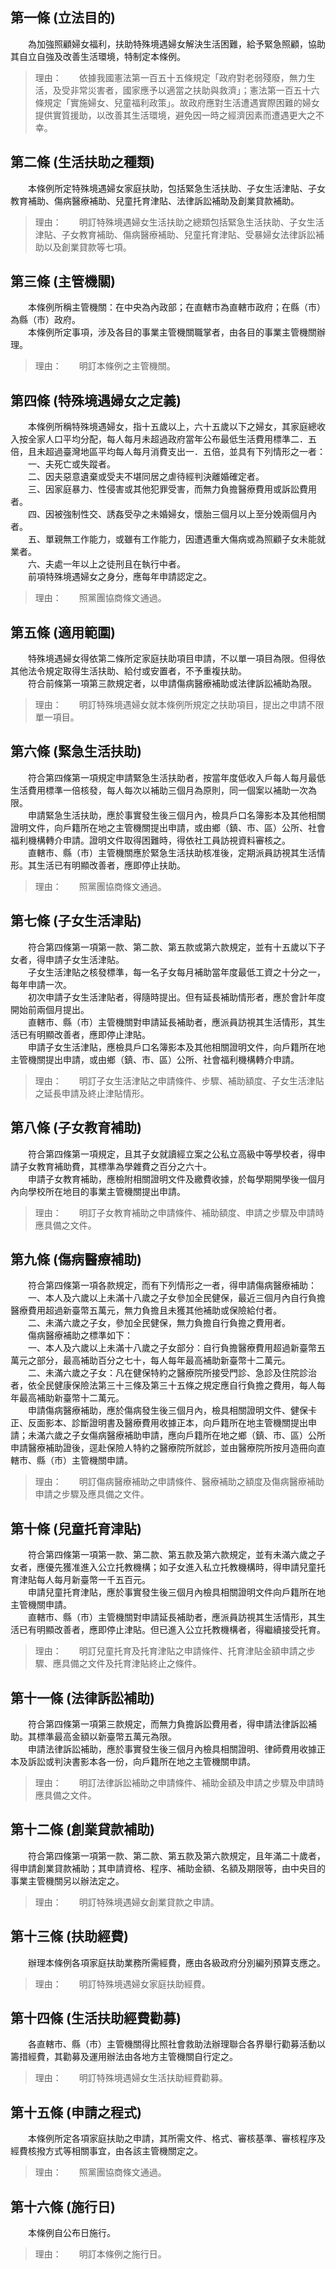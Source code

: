 第一條 (立法目的)
-----------------
　　為加強照顧婦女福利，扶助特殊境遇婦女解決生活困難，給予緊急照顧，協助其自立自強及改善生活環境，特制定本條例。  
> 理由：　　依據我國憲法第一百五十五條規定「政府對老弱殘廢，無力生活，及受非常災害者，國家應予以適當之扶助與救濟」；憲法第一百五十六條規定「實施婦女、兒童福利政策」。故政府應對生活遭遇實際困難的婦女提供實質援助，以改善其生活環境，避免因一時之經濟因素而遭遇更大之不幸。



第二條 (生活扶助之種類)
-----------------------
　　本條例所定特殊境遇婦女家庭扶助，包括緊急生活扶助、子女生活津貼、子女教育補助、傷病醫療補助、兒童托育津貼、法律訴訟補助及創業貸款補助。  
> 理由：　　明訂特殊境遇婦女生活扶助之總類包括緊急生活扶助、子女生活津貼、子女教育補助、傷病醫療補助、兒童托育津貼、受暴婦女法律訴訟補助以及創業貸款等七項。



第三條 (主管機關)
-----------------
　　本條例所稱主管機關：在中央為內政部；在直轄市為直轄市政府；在縣（市）為縣（市）政府。  
　　本條例所定事項，涉及各目的事業主管機關職掌者，由各目的事業主管機關辦理。  
> 理由：　　明訂本條例之主管機關。



第四條 (特殊境遇婦女之定義)
---------------------------
　　本條例所稱特殊境遇婦女，指十五歲以上，六十五歲以下之婦女，其家庭總收入按全家人口平均分配，每人每月未超過政府當年公布最低生活費用標準二．五倍，且未超過臺灣地區平均每人每月消費支出一．五倍，並具有下列情形之一者：  
　　一、夫死亡或失蹤者。  
　　二、因夫惡意遺棄或受夫不堪同居之虐待經判決離婚確定者。  
　　三、因家庭暴力、性侵害或其他犯罪受害，而無力負擔醫療費用或訴訟費用者。  
　　四、因被強制性交、誘姦受孕之未婚婦女，懷胎三個月以上至分娩兩個月內者。  
　　五、單親無工作能力，或雖有工作能力，因遭遇重大傷病或為照顧子女未能就業者。  
　　六、夫處一年以上之徒刑且在執行中者。  
　　前項特殊境遇婦女之身分，應每年申請認定之。  
> 理由：　　照黨團協商條文通過。



第五條 (適用範圍)
-----------------
　　特殊境遇婦女得依第二條所定家庭扶助項目申請，不以單一項目為限。但得依其他法令規定取得生活扶助、給付或安置者，不予重複扶助。  
　　符合前條第一項第三款規定者，以申請傷病醫療補助或法律訴訟補助為限。  
> 理由：　　明訂特殊境遇婦女就本條例所規定之扶助項目，提出之申請不限單一項目。



第六條 (緊急生活扶助)
---------------------
　　符合第四條第一項規定申請緊急生活扶助者，按當年度低收入戶每人每月最低生活費用標準一倍核發，每人每次以補助三個月為原則，同一個案以補助一次為限。  
　　申請緊急生活扶助，應於事實發生後三個月內，檢具戶口名簿影本及其他相關證明文件，向戶籍所在地之主管機關提出申請，或由鄉（鎮、市、區）公所、社會福利機構轉介申請。證明文件取得困難時，得依社工員訪視資料審核之。  
　　直轄市、縣（市）主管機關應於緊急生活扶助核准後，定期派員訪視其生活情形。其生活已有明顯改善者，應即停止扶助。  
> 理由：　　照黨團協商條文通過。



第七條 (子女生活津貼)
---------------------
　　符合第四條第一項第一款、第二款、第五款或第六款規定，並有十五歲以下子女者，得申請子女生活津貼。  
　　子女生活津貼之核發標準，每一名子女每月補助當年度最低工資之十分之一，每年申請一次。  
　　初次申請子女生活津貼者，得隨時提出。但有延長補助情形者，應於會計年度開始前兩個月提出。  
　　直轄市、縣（市）主管機關對申請延長補助者，應派員訪視其生活情形，其生活已有明顯改善者，應即停止津貼。  
　　申請子女生活津貼，應檢具戶口名簿影本及其他相關證明文件，向戶籍所在地主管機關提出申請，或由鄉（鎮、市、區）公所、社會福利機構轉介申請。  
> 理由：　　明訂子女生活津貼之申請條件、步驟、補助額度、子女生活津貼之延長申請及終止津貼情形。



第八條 (子女教育補助)
---------------------
　　符合第四條第一項規定，且其子女就讀經立案之公私立高級中等學校者，得申請子女教育補助費，其標準為學雜費之百分之六十。  
　　申請子女教育補助，應檢附相關證明文件及繳費收據，於每學期開學後一個月內向學校所在地目的事業主管機關提出申請。  
> 理由：　　明訂子女教育補助之申請條件、補助額度、申請之步驟及申請時應具備之文件。



第九條 (傷病醫療補助)
---------------------
　　符合第四條第一項各款規定，而有下列情形之一者，得申請傷病醫療補助：  
　　一、本人及六歲以上未滿十八歲之子女參加全民健保，最近三個月內自行負擔醫療費用超過新臺幣五萬元，無力負擔且未獲其他補助或保險給付者。  
　　二、未滿六歲之子女，參加全民健保，無力負擔自行負擔之費用者。  
　　傷病醫療補助之標準如下：  
　　一、本人及六歲以上未滿十八歲之子女部分：自行負擔醫療費用超過新臺幣五萬元之部分，最高補助百分之七十，每人每年最高補助新臺幣十二萬元。  
　　二、未滿六歲之子女：凡在健保特約之醫療院所接受門診、急診及住院診治者，依全民健康保險法第三十三條及第三十五條之規定應自行負擔之費用，每人每年最高補助新臺幣十二萬元。  
　　申請傷病醫療補助，應於傷病發生後三個月內，檢具相關證明文件、健保卡正、反面影本、診斷證明書及醫療費用收據正本，向戶籍所在地主管機關提出申請；未滿六歲之子女傷病醫療補助申請，應向戶籍所在地之鄉（鎮、市、區）公所申請醫療補助證後，逕赴保險人特約之醫療院所就診，並由醫療院所按月造冊向直轄市、縣（市）主管機關申請。  
> 理由：　　明訂傷病醫療補助之申請條件、醫療補助之額度及傷病醫療補助申請之步驟及應具備之文件。



第十條 (兒童托育津貼)
---------------------
　　符合第四條第一項第一款、第二款、第五款及第六款規定，並有未滿六歲之子女者，應優先獲准進入公立托教機構；如子女進入私立托教機構時，得申請兒童托育津貼每人每月新臺幣一千五百元。  
　　申請兒童托育津貼，應於事實發生後三個月內檢具相關證明文件向戶籍所在地主管機關申請。  
　　直轄市、縣（市）主管機關對申請延長補助者，應派員訪視其生活情形，其生活已有明顯改善者，應即停止津貼。但已進入公立托教機構者，得繼續接受托育。  
> 理由：　　明訂兒童托育及托育津貼之申請條件、托育津貼金額申請之步驟、應具備之文件及托育津貼終止之條件。



第十一條 (法律訴訟補助)
-----------------------
　　符合第四條第一項第三款規定，而無力負擔訴訟費用者，得申請法律訴訟補助。其標準最高金額以新臺幣五萬元為限。  
　　申請法律訴訟補助，應於事實發生後三個月內檢具相關證明、律師費用收據正本及訴訟或判決書影本各一份，向戶籍所在地之主管機關申請。  
> 理由：　　明訂法律訴訟補助之申請條件、補助金額及申請之步驟及申請時應具備之文件。



第十二條 (創業貸款補助)
-----------------------
　　符合第四條第一項第一款、第二款、第五款及第六款規定，且年滿二十歲者，得申請創業貸款補助；其申請資格、程序、補助金額、名額及期限等，由中央目的事業主管機關另以辦法定之。  
> 理由：　　明訂特殊境遇婦女創業貸款之申請。



第十三條 (扶助經費)
-------------------
　　辦理本條例各項家庭扶助業務所需經費，應由各級政府分別編列預算支應之。  
> 理由：　　明訂特殊境遇婦女家庭扶助經費。



第十四條 (生活扶助經費勸募)
---------------------------
　　各直轄市、縣（市）主管機關得比照社會救助法辦理聯合各界舉行勸募活動以籌措經費，其勸募及運用辦法由各地方主管機關自行定之。  
> 理由：　　明訂特殊境遇婦女生活扶助經費勸募。



第十五條 (申請之程式)
---------------------
　　本條例所定各項家庭扶助之申請，其所需文件、格式、審核基準、審核程序及經費核撥方式等相關事宜，由各該主管機關定之。  
> 理由：　　照黨團協商條文通過。



第十六條 (施行日)
-----------------
　　本條例自公布日施行。  
> 理由：　　明訂本條例之施行日。